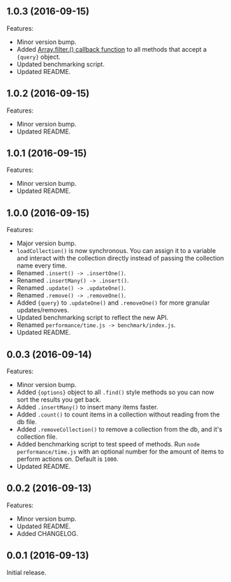 ## 1.0.3 (2016-09-15)

Features:

 - Minor version bump.
 - Added [Array.filter.() callback function](https://developer.mozilla.org/en-US/docs/Web/JavaScript/Reference/Global_Objects/Array/filter#Parameters) to all methods that accept a `{query}` object.
 - Updated benchmarking script.
 - Updated README.

## 1.0.2 (2016-09-15)

Features:

 - Minor version bump.
 - Updated README.

## 1.0.1 (2016-09-15)

Features:

 - Minor version bump.
 - Updated README.

## 1.0.0 (2016-09-15)

Features:

 - Major version bump.
 - `loadCollection()` is now synchronous. You can assign it to a variable and interact with the collection directly instead of passing the collection name every time.
 - Renamed `.insert() -> .insertOne()`.
 - Renamed `.insertMany() -> .insert()`.
 - Renamed `.update() -> .updateOne()`.
 - Renamed `.remove() -> .removeOne()`.
 - Added `{query}` to `.updateOne()` and `.removeOne()` for more granular updates/removes.
 - Updated benchmarking script to reflect the new API.
 - Renamed `performance/time.js -> benchmark/index.js`.
 - Updated README.

## 0.0.3 (2016-09-14)

Features:

 - Minor version bump.
 - Added `{options}` object to all `.find()` style methods so you can now sort the results you get back.
 - Added `.insertMany()` to insert many items faster.
 - Added `.count()` to count items in a collection without reading from the db file.
 - Added `.removeCollection()` to remove a collection from the db, and it's collection file.
 - Added benchmarking script to test speed of methods. Run `node performance/time.js` with an optional number for the amount of items to perform actions on. Default is `1000`.
 - Updated README.

## 0.0.2 (2016-09-13)

Features:

 - Minor version bump.
 - Updated README.
 - Added CHANGELOG.


## 0.0.1 (2016-09-13)

Initial release.
